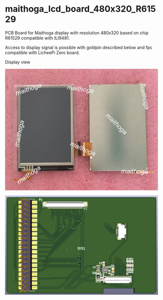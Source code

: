 # maithoga_lcd_board_480x320_R61529
PCB Board for Maithoga display with resolution 480x320 based on chip R61529 compatible with ILI9481.

Access to display signal is possible with goldpin described below and fpc compatible with LicheePi Zero board.

Display view

![Display_View](display_view.jpg)

![PCB_View](display_pcb_view.png)
